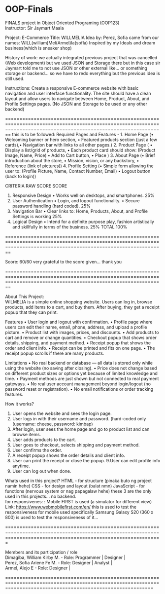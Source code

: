 # OOP-Finals

FINALS project in Object Oriented Programing (OOP123) <br> Instructor: Sir Jaymart Maala

Project: E-Commerce 
Title: WILLMELIA 
      Idea by: Perez, Sofia
      came from our names: WILL(william)Mel(Armel)Ia(sofIa)
      Inspired by my Ideals and dream business(which is sneaker shop)


History of work: we actually integrated previous project that was cancelled (Web development) but we used JSON and Storage there but in this case 
sir Jaymart told me to not use JSON or other external like... or something storage or backend... so we have to redo everything but the previous idea is still used.

Instructions: Create a responsive E-commerce website with basic navigation and user interface functionality. The site should have a clean layout and allow users to navigate between Home, Product, About, and Profile Settings pages. (No JSON and Storage to be used or any other backend)

====================================================================================================================================================================
this is to be followed:   Required Pages and Features	- 1.	Home Page (•	Welcoming banner or hero section, •	Featured products section (just a few cards),•	Navigation bar with links to all other pages.) 
2.	Product Page ( •	Display a list/grid of products, •	Each product card should show: (Product Image, Name, Price)
•	Add to Cart button, •	Place  )
3.	About Page (•	Brief introduction about the store, •	Mission, vision, or any backstory, •	Reference (link of pictures))
4.	Profile Setting (•	Simple form allowing the user to: (Profile Picture, Name, Contact Number, Email) •	Logout button (back to login))

CRITERIA	RAW SCORE	SCORE
1.	Responsive Design
•	Works well on desktops, and smartphones.	25%	
2.	User Authentication
•	Login, and logout functionality.
•	Secure password handling (hard coded).	25%	
3.	Navigation Bar
•	Clear links to: Home, Products, About, and Profile Settings is working 	25%	
4.	Logical Design
•	Intend for a definite purpose play, fashion artistically and skillfully in terms of the business.
	25%	
TOTAL	100%	

====================================================================================================================================================================

Score: 60/60
very grateful to the score given... thank you


====================================================================================================================================================================

About This Project: <br>
WILMELIA is a simple online shopping website. Users can log in, browse products, add items to a cart, and buy them. After buying, they get a receipt popup that they can print.

Features
• User login and logout with confirmation.
• Profile page where users can edit their name, email, phone, address, and upload a profile picture.
• Product list with images, prices, and discounts.
• Add products to cart and remove or change quantities.
• Checkout popup that shows order details, shipping, and payment method.
• Receipt popup that shows the order and client info.
• Receipt can be printed and fits on one page.
• The receipt popup scrolls if there are many products.

Limitations
• No real backend or database — all data is stored only while using the website (no saving after closing).
• Price does not change based on different product sizes or options yet because of limited knowledge and time.
• Payment methods are just shown but not connected to real payment gateways. 
• No real user account management beyond login/logout (no password reset or registration).
• No email notifications or order tracking features.

How it works?
1. User opens the website and sees the login page.
2. User logs in with their username and password. (hard-coded only (username: cheese, password: kimbap)
3. After login, user sees the home page and go to product list and can browse items.
4. User adds products to the cart.
5. User goes to checkout, selects shipping and payment method.
6. User confirms the order.
7. A receipt popup shows the order details and client info.
8. User can print the receipt or close the popup.
9.User can edit profile info anytime.
10. User can log out when done.

Whats used in this project?
HTML - for structure (pinaka buto ng project namin hehe)
CSS - for design and layout (balat nmn)
JavaScript - for functions (nervous system or nag papagalaw hehe)
these 3  are the only used in this projects... no backend. <br> 
for responsivenes: : Mobile FIRST is used (a simulator for different view)
                   Link: https://www.webmobilefirst.com/en/
                   this is used to test the responsiveness for mobile used
                   specifically Samsung Galaxy S20 (360 x 800) is used to test the responsiveness of it...

===================================================================================================================================================================

Members and its participation / role <br>
Dimagiba, William Kirby M. - Role: Programmer | Designer | <br> 
Perez, Sofia Ariene Fe M. - Role: Designer | Analyst | <br>
Armel, Alejo E - Role: Designer | <br>

================================================================================================================================================================

